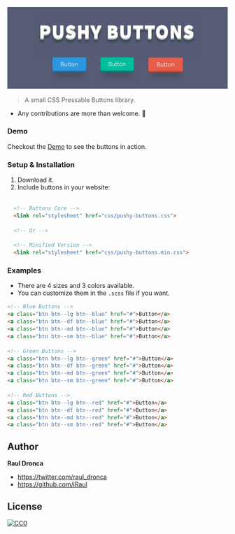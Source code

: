 ![Pushy Buttons](readme-bg.png)
> A small CSS Pressable Buttons library.

- Any contributions are more than welcome. 🤗

### Demo

Checkout the [Demo](https://iraul.github.io/pushy-buttons/) to see the buttons in action.

### Setup & Installation
1. Download it.
2. Include buttons in your website:

```html

  <!-- Buttons Core -->
  <link rel="stylesheet" href="css/pushy-buttons.css">

  <!-- Or -->

  <!-- Minified Version -->
  <link rel="stylesheet" href="css/pushy-buttons.min.css">
```
### Examples
- There are 4 sizes and 3 colors available.
- You can customize them in the `.scss` file if you want.

```html
<!-- Blue Buttons -->
<a class="btn btn--lg btn--blue" href="#">Button</a>
<a class="btn btn--df btn--blue" href="#">Button</a>
<a class="btn btn--md btn--blue" href="#">Button</a>
<a class="btn btn--sm btn--blue" href="#">Button</a>

<!-- Green Buttons -->
<a class="btn btn--lg btn--green" href="#">Button</a>
<a class="btn btn--df btn--green" href="#">Button</a>
<a class="btn btn--md btn--green" href="#">Button</a>
<a class="btn btn--sm btn--green" href="#">Button</a>

<!-- Red Buttons -->
<a class="btn btn--lg btn--red" href="#">Button</a>
<a class="btn btn--df btn--red" href="#">Button</a>
<a class="btn btn--md btn--red" href="#">Button</a>
<a class="btn btn--sm btn--red" href="#">Button</a>
```
## Author

**Raul Dronca**

* https://twitter.com/raul_dronca
* https://github.com/iRaul

## License

[![CC0](https://licensebuttons.net/p/zero/1.0/88x31.png)](https://creativecommons.org/publicdomain/zero/1.0/)
